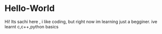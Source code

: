 # Hello-World

Hi!
Its sachi here , i like coding, but right now im learning just a begginer.
ive learnt c,c++,python basics 
